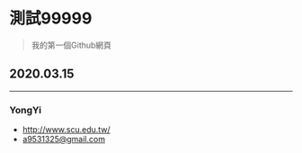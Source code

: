 # 測試99999
> 我的第一個Github網頁
## 2020.03.15
***
### YongYi

* <http://www.scu.edu.tw/>
* <a9531325@gmail.com>
